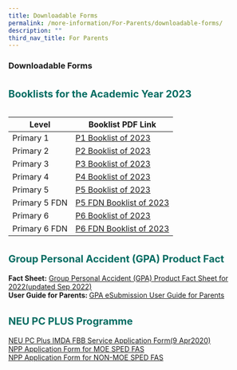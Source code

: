 ```yaml
---
title: Downloadable Forms
permalink: /more-information/For-Parents/downloadable-forms/
description: ""
third_nav_title: For Parents
---
```

### **Downloadable Forms**

<b style="color:#016C62; font-size:20px; line-height: 3;">Booklists for the Academic Year 2023</b><br>

| Level | Booklist PDF Link | 
| -------- | -------- | 
| Primary 1     | [P1 Booklist of 2023](/files/P1%20BOOKLIST%202023.pdf)     | 
| Primary 2 | [P2 Booklist of 2023](/files/P2%20BOOKLIST%202023.pdf) |
| Primary 3 | [P3 Booklist of 2023](/files/P3%20BOOKLIST%202023.pdf) |
| Primary 4 | [P4 Booklist of 2023](/files/P4%20BOOKLIST%202023.pdf) |
| Primary 5 | [P5 Booklist of 2023](/files/P5%20BOOKLIST%202023.pdf) |
| Primary 5 FDN | [P5 FDN Booklist of 2023](/files/P5%20FDN%20BOOKLIST%202023.pdf) |
| Primary 6 | [P6 Booklist of 2023](/files/P6%20BOOKLIST%202023.pdf) |
| Primary 6 FDN | [P6 FDN Booklist of 2023](/files/P6%20FDN%20BOOKLIST%202023.pdf) | 

<b style="color:#016C62; font-size:20px; line-height: 3;">Group Personal Accident (GPA) Product Fact</b><br>
**Fact Sheet:** [Group Personal Accident (GPA) Product Fact Sheet for 2022(updated Sep 2022)](/files/Product%20Fact%20Sheet%20Year%202022%20Sep%202022.pdf) <br>
<b>User Guide for Parents: </b>[GPA eSubmission User Guide for Parents](/files/GPA%20eSubmission%20User%20Guide%20for%20Parents.pdf)

<b style="color:#016C62; font-size:20px; line-height: 3;">NEU PC PLUS Programme</b><br>
[NEU PC Plus IMDA FBB Service Application Form(9 Apr2020)](/files/NEU%20PC%20Plus%20IMDA%20FBB%20Service%20Application%20Form.pdf) <br>
[NPP Application Form for MOE SPED FAS](/files/NPP-Application-Form-for-MOE-SPED-FAS1.pdf)<br>
[NPP Application Form for NON-MOE SPED FAS](/files/NPP-Application-Form-for-NON-MOE-SPED-FAS.pdf)